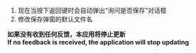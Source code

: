 ﻿1. 现在当按下返回键时会自动弹出“询问是否保存”对话框
2. 修改保存弹窗的默认文件名
   
**如果没有收到任何反馈，本应用将停止更新   
If no feedback is received, the application will stop updating**